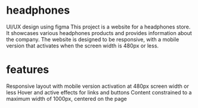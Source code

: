 # headphones
UI/UX design using figma
This project is a website for a headphones store. It showcases various headphones products and provides information about the company. The website is designed to be responsive, with a mobile version that activates when the screen width is 480px or less.
# features
Responsive layout with mobile version activation at 480px screen width or less
Hover and active effects for links and buttons
Content constrained to a maximum width of 1000px, centered on the page
